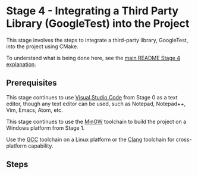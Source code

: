 # Stage 4 - Integrating a Third Party Library (GoogleTest) into the Project

This stage involves the steps to integrate a third-party library, GoogleTest, into the project using CMake.

To understand what is being done here, see the [main README Stage 4 explanation](../README.md#stage-4---integrating-a-third-party-library-googletest-into-the-project).

## Prerequisites

This stage continues to use [Visual Studio Code](https://code.visualstudio.com/) from Stage 0 as a text editor, though any text editor can be used, such as Notepad, Notepad++, Vim, Emacs, Atom, etc.

This stage continues to use the [MinGW](https://sourceforge.net/projects/mingw/) toolchain to build the project on a Windows platform from Stage 1.

Use the [GCC](https://gcc.gnu.org/) toolchain on a Linux platform or the [Clang](https://clang.llvm.org/) toolchain for cross-platform capability.

## Steps

